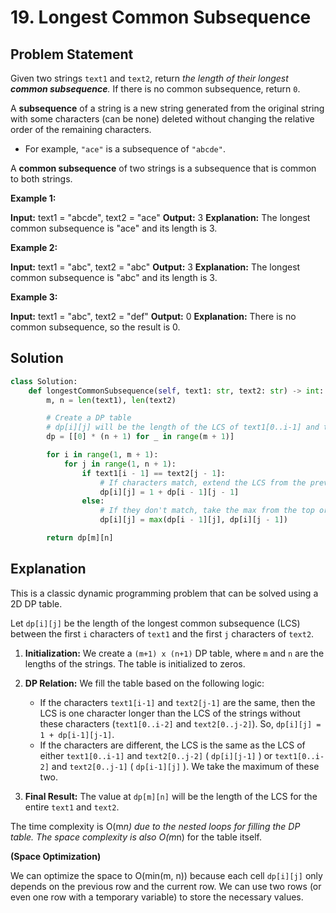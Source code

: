 
# 19. Longest Common Subsequence

## Problem Statement

Given two strings `text1` and `text2`, return *the length of their longest **common subsequence**.* If there is no common subsequence, return `0`.

A **subsequence** of a string is a new string generated from the original string with some characters (can be none) deleted without changing the relative order of the remaining characters.

- For example, `"ace"` is a subsequence of `"abcde"`.

A **common subsequence** of two strings is a subsequence that is common to both strings.

**Example 1:**

**Input:** text1 = "abcde", text2 = "ace"
**Output:** 3
**Explanation:** The longest common subsequence is "ace" and its length is 3.

**Example 2:**

**Input:** text1 = "abc", text2 = "abc"
**Output:** 3
**Explanation:** The longest common subsequence is "abc" and its length is 3.

**Example 3:**

**Input:** text1 = "abc", text2 = "def"
**Output:** 0
**Explanation:** There is no common subsequence, so the result is 0.

## Solution

```python
class Solution:
    def longestCommonSubsequence(self, text1: str, text2: str) -> int:
        m, n = len(text1), len(text2)

        # Create a DP table
        # dp[i][j] will be the length of the LCS of text1[0..i-1] and text2[0..j-1]
        dp = [[0] * (n + 1) for _ in range(m + 1)]

        for i in range(1, m + 1):
            for j in range(1, n + 1):
                if text1[i - 1] == text2[j - 1]:
                    # If characters match, extend the LCS from the previous diagonal
                    dp[i][j] = 1 + dp[i - 1][j - 1]
                else:
                    # If they don't match, take the max from the top or left cell
                    dp[i][j] = max(dp[i - 1][j], dp[i][j - 1])

        return dp[m][n]
```

## Explanation

This is a classic dynamic programming problem that can be solved using a 2D DP table.

Let `dp[i][j]` be the length of the longest common subsequence (LCS) between the first `i` characters of `text1` and the first `j` characters of `text2`.

1.  **Initialization:** We create a `(m+1) x (n+1)` DP table, where `m` and `n` are the lengths of the strings. The table is initialized to zeros.

2.  **DP Relation:** We fill the table based on the following logic:
    -   If the characters `text1[i-1]` and `text2[j-1]` are the same, then the LCS is one character longer than the LCS of the strings without these characters (`text1[0..i-2]` and `text2[0..j-2]`). So, `dp[i][j] = 1 + dp[i-1][j-1]`.
    -   If the characters are different, the LCS is the same as the LCS of either `text1[0..i-1]` and `text2[0..j-2]` ( `dp[i][j-1]` ) or `text1[0..i-2]` and `text2[0..j-1]` ( `dp[i-1][j]` ). We take the maximum of these two.

3.  **Final Result:** The value at `dp[m][n]` will be the length of the LCS for the entire `text1` and `text2`.

The time complexity is O(m*n) due to the nested loops for filling the DP table. The space complexity is also O(m*n) for the table itself.

**(Space Optimization)**

We can optimize the space to O(min(m, n)) because each cell `dp[i][j]` only depends on the previous row and the current row. We can use two rows (or even one row with a temporary variable) to store the necessary values.
